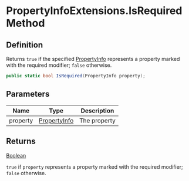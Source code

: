 # PropertyInfoExtensions.IsRequired Method
## Definition

Returns `true` if the specified [PropertyInfo](https://learn.microsoft.com/en-gb/dotnet/api/System.Reflection.PropertyInfo) represents a property marked with the required modifier; `false` otherwise.

```c#
public static bool IsRequired(PropertyInfo property);
```

## Parameters

| Name | Type | Description |
| ---- | ---- | ----------- |
| property | [PropertyInfo](https://learn.microsoft.com/en-gb/dotnet/api/System.Reflection.PropertyInfo) | The property |

## Returns

[Boolean](https://learn.microsoft.com/en-gb/dotnet/api/System.Boolean)

`true` if `property` represents a property marked with the required modifier; `false` otherwise.

